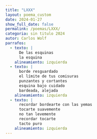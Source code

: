 ```yaml
---
title: "LXXX"
layout: poema_custom
date: 2024-01-27
show_full_date: false
permalink: /poemas/LXXX/
categoria: sin titulo 2024
autor: Carlos Wolf
parrafos:
  - texto: |
      De las esquinas
      la esquina
    alineamiento: izquierda
  - texto: |
      borde resguardado
      el límite de tus comisuras
      punzantes y cortantes
      esquina bajo cuidado
      bardeada, alejada
    alineamiento: izquierda
  - texto: |
      recordar bordearte con las yemas
      tocarte suavemente
      no tan levemente
      recordar tocarte
      tacto puro
    alineamiento: izquierda
---
```

